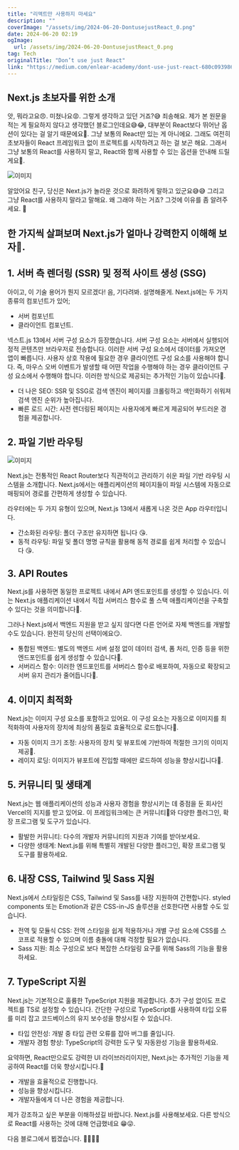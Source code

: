 ```yaml
---
title: "리액트만 사용하지 마세요"
description: ""
coverImage: "/assets/img/2024-06-20-DontusejustReact_0.png"
date: 2024-06-20 02:19
ogImage: 
  url: /assets/img/2024-06-20-DontusejustReact_0.png
tag: Tech
originalTitle: "Don’t use just React"
link: "https://medium.com/enlear-academy/dont-use-just-react-680c093986bb"
---
```



## Next.js 초보자를 위한 소개

앗, 뭐라고요😠. 미쳤나요😡. 그렇게 생각하고 있던 거죠?😅 죄송해요. 제가 본 원문을 적는 게 필요하지 않다고 생각했던 블로그인데요😅😂, 대부분이 React보다 뛰어난 옵션이 있다는 걸 알기 때문에요🤩. 그냥 보통의 React만 있는 게 아니에요. 그래도 여전히 초보자들이 React 프레임워크 없이 프로젝트를 시작하려고 하는 걸 보곤 해요. 그래서 그냥 보통의 React를 사용하지 말고, React와 함께 사용할 수 있는 옵션을 안내해 드릴게요🤩.

![이미지](https://miro.medium.com/v2/resize:fit:1400/1*2VtlJwEiapSHoivvgMI-Yw.gif)

알았어요 친구, 당신은 Next.js가 놀라운 것으로 화려하게 말하고 있군요😅😅 그리고 그냥 React를 사용하지 말라고 말해요. 왜 그래야 하는 거죠? 그것에 이유를 좀 알려주세요. 🌝

<div class="content-ad"></div>

## 한 가지씩 살펴보며 Next.js가 얼마나 강력한지 이해해 보자🤩.

## 1. 서버 측 렌더링 (SSR) 및 정적 사이트 생성 (SSG)

아이고, 이 기술 용어가 뭔지 모르겠다! 음, 기다려봐. 설명해줄게. Next.js에는 두 가지 종류의 컴포넌트가 있어;

- 서버 컴포넌트
- 클라이언트 컴포넌트.

<div class="content-ad"></div>

넥스트.js 13에서 서버 구성 요소가 등장했습니다. 서버 구성 요소는 서버에서 실행되어 정적 콘텐츠만 브라우저로 전송합니다. 이러한 서버 구성 요소에서 데이터를 가져오면 앱이 빠릅니다. 사용자 상호 작용에 필요한 경우 클라이언트 구성 요소를 사용해야 합니다. 즉, 마우스 오버 이벤트가 발생할 때 어떤 작업을 수행해야 하는 경우 클라이언트 구성 요소에서 수행해야 합니다. 이러한 방식으로 제공되는 추가적인 기능이 있습니다🤩.

- 더 나은 SEO: SSR 및 SSG로 검색 엔진이 페이지를 크롤링하고 색인화하기 쉬워져 검색 엔진 순위가 높아집니다.
- 빠른 로드 시간: 사전 렌더링된 페이지는 사용자에게 빠르게 제공되어 부드러운 경험을 제공합니다.

## 2. 파일 기반 라우팅

![이미지](/assets/img/2024-06-20-DontusejustReact_0.png)

<div class="content-ad"></div>

Next.js는 전통적인 React Router보다 직관적이고 관리하기 쉬운 파일 기반 라우팅 시스템을 소개합니다. Next.js에서는 애플리케이션의 페이지들이 파일 시스템에 자동으로 매핑되어 경로를 간편하게 생성할 수 있습니다.

라우터에는 두 가지 유형이 있으며, Next.js 13에서 새롭게 나온 것은 App 라우터입니다.

- 간소화된 라우팅: 폴더 구조만 유지하면 됩니다 😘.
- 동적 라우팅: 파일 및 폴더 명명 규칙을 활용해 동적 경로를 쉽게 처리할 수 있습니다 😘.

## 3. API Routes

<div class="content-ad"></div>

Next.js를 사용하면 동일한 프로젝트 내에서 API 엔드포인트를 생성할 수 있습니다. 이는 Next.js 애플리케이션 내에서 직접 서버리스 함수로 풀 스택 애플리케이션을 구축할 수 있다는 것을 의미합니다🫡.

그러나 Next.js에서 백엔드 지원을 받고 싶지 않다면 다른 언어로 자체 백엔드를 개발할 수도 있습니다. 완전히 당신의 선택이에요😏.

- 통합된 백엔드: 별도의 백엔드 서버 설정 없이 데이터 검색, 폼 처리, 인증 등을 위한 엔드포인트를 쉽게 생성할 수 있습니다🥱.
- 서버리스 함수: 이러한 엔드포인트를 서버리스 함수로 배포하여, 자동으로 확장되고 서버 유지 관리가 줄어듭니다🥱.

## 4. 이미지 최적화

<div class="content-ad"></div>

Next.js는 이미지 구성 요소를 포함하고 있어요. 이 구성 요소는 자동으로 이미지를 최적화하여 사용자의 장치에 최상의 품질로 효율적으로 로드합니다🤩.

- 자동 이미지 크기 조정: 사용자의 장치 및 뷰포트에 기반하여 적절한 크기의 이미지 제공🫡.
- 레이지 로딩: 이미지가 뷰포트에 진입할 때에만 로드하여 성능을 향상시킵니다🫡.

## 5. 커뮤니티 및 생태계

Next.js는 웹 애플리케이션의 성능과 사용자 경험을 향상시키는 데 중점을 둔 회사인 Vercel의 지지를 받고 있어요. 이 프레임워크에는 큰 커뮤니티🤩와 다양한 플러그인, 확장 프로그램 및 도구가 있습니다.

<div class="content-ad"></div>

- 활발한 커뮤니티: 다수의 개발자 커뮤니티의 지원과 기여를 받아보세요.
- 다양한 생태계: Next.js를 위해 특별히 개발된 다양한 플러그인, 확장 프로그램 및 도구를 활용하세요.

## 6. 내장 CSS, Tailwind 및 Sass 지원

Next.js에서 스타일링은 CSS, Tailwind 및 Sass를 내장 지원하여 간편합니다. styled components 또는 Emotion과 같은 CSS-in-JS 솔루션을 선호한다면 사용할 수도 있습니다.

- 전역 및 모듈식 CSS: 전역 스타일을 쉽게 적용하거나 개별 구성 요소에 CSS를 스코프로 적용할 수 있으며 이름 충돌에 대해 걱정할 필요가 없습니다.
- Sass 지원: 최소 구성으로 보다 복잡한 스타일링 요구를 위해 Sass의 기능을 활용하세요.

<div class="content-ad"></div>

## 7. TypeScript 지원

Next.js는 기본적으로 훌륭한 TypeScript 지원을 제공합니다. 추가 구성 없이도 프로젝트를 TS로 설정할 수 있습니다. 간단한 구성으로 TypeScript를 사용하여 타입 오류를 미리 잡고 코드베이스의 유지 보수성을 향상시킬 수 있습니다.

- 타입 안전성: 개발 중 타입 관련 오류를 잡아 버그를 줄입니다.
- 개발자 경험 향상: TypeScript의 강력한 도구 및 자동완성 기능을 활용하세요.

요약하면, React만으로도 강력한 UI 라이브러리이지만, Next.js는 추가적인 기능을 제공하여 React를 더욱 향상시킵니다.🤩

<div class="content-ad"></div>

- 개발을 효율적으로 진행합니다.
- 성능을 향상시킵니다.
- 개발자들에게 더 나은 경험을 제공합니다.

제가 강조하고 싶은 부분을 이해하셨길 바랍니다. Next.js를 사용해보세요. 다른 방식으로 React를 사용하는 것에 대해 언급했네요 😁😜.

다음 블로그에서 뵙겠습니다. 👋👋👋👋